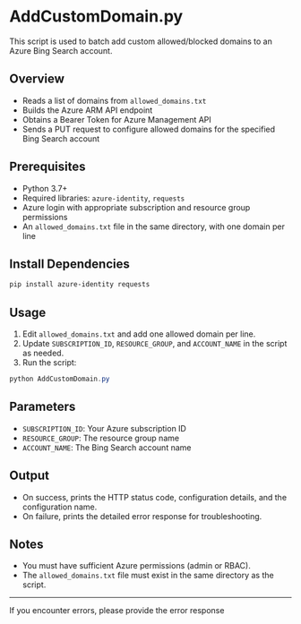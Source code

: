 # AddCustomDomain.py

This script is used to batch add custom allowed/blocked domains to an Azure Bing Search account.

## Overview

- Reads a list of domains from `allowed_domains.txt`
- Builds the Azure ARM API endpoint
- Obtains a Bearer Token for Azure Management API
- Sends a PUT request to configure allowed domains for the specified Bing Search account

## Prerequisites

- Python 3.7+
- Required libraries: `azure-identity`, `requests`
- Azure login with appropriate subscription and resource group permissions
- An `allowed_domains.txt` file in the same directory, with one domain per line

## Install Dependencies

```powershell
pip install azure-identity requests
```

## Usage

1. Edit `allowed_domains.txt` and add one allowed domain per line.
2. Update `SUBSCRIPTION_ID`, `RESOURCE_GROUP`, and `ACCOUNT_NAME` in the script as needed.
3. Run the script:

```powershell
python AddCustomDomain.py
```

## Parameters

- `SUBSCRIPTION_ID`: Your Azure subscription ID
- `RESOURCE_GROUP`: The resource group name
- `ACCOUNT_NAME`: The Bing Search account name

## Output

- On success, prints the HTTP status code, configuration details, and the configuration name.
- On failure, prints the detailed error response for troubleshooting.

## Notes

- You must have sufficient Azure permissions (admin or RBAC).
- The `allowed_domains.txt` file must exist in the same directory as the script.

---

If you encounter errors, please provide the error response